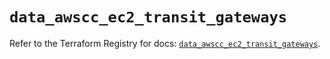 # `data_awscc_ec2_transit_gateways`

Refer to the Terraform Registry for docs: [`data_awscc_ec2_transit_gateways`](https://registry.terraform.io/providers/hashicorp/awscc/0.70.0/docs/data-sources/ec2_transit_gateways).
